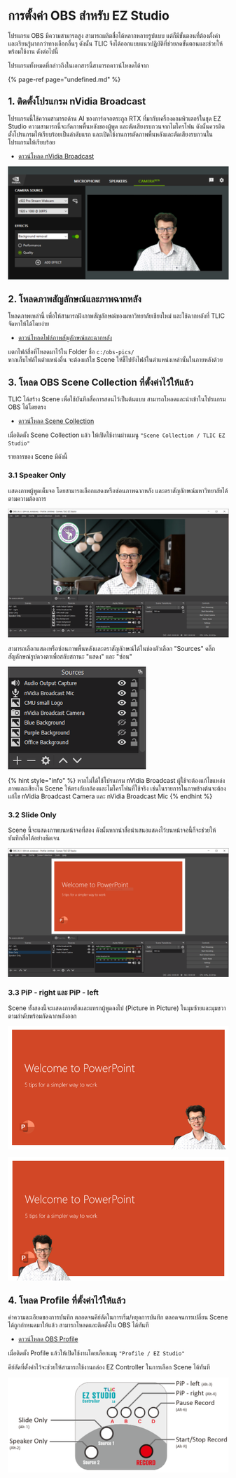 # การตั้งค่า OBS สำหรับ EZ Studio

โปรแกรม OBS มีความสามารถสูง สามารถผลิตสื่อได้หลากหลายรูปแบบ แต่ก็มีขั้นตอนที่ต้องตั้งค่า และเรียนรู้มากกว่าทางเลือกอื่นๆ ดังนั้น TLIC จึงได้ออกแบบแนวปฏิบัติที่ช่วยลดขั้นตอนและช่วยให้พร้อมใช้งาน ดังต่อไปนี้

โปรแกรมทั้งหมดที่กล่าวถึงในเอกสารนี้สามารถดาวน์โหลดได้จาก

{% page-ref page="undefined.md" %}

## 1. ติดตั้งโปรแกรม nVidia Broadcast 

โปรแกรมนี้ใช้ความสามารถด้าน AI ของการ์ดจอตระกูล RTX ที่มากับเครื่องคอมพิวเตอร์ในชุด EZ Studio ความสามารถนี้จะกัดภาพพื้นหลังของผู้พูด และตัดเสียงรบกวนจากไมโครโฟน ดังนั้นควรติดตั้งโปรแกรมให้เรียบร้อยเป็นลำดับแรก  และเปิดใช้งานการตัดภาพพื้นหลังและตัดเสียงรบกวนในโปรแกรมให้เรียบร้อย

* [ดาวน์โหลด nVidia Broadcast](undefined.md#undefined)

![&#xE40;&#xE1B;&#xE34;&#xE14;&#xE43;&#xE0A;&#xE49; Effect &quot;Background removal&quot; &#xE2A;&#xE33;&#xE2B;&#xE23;&#xE31;&#xE1A;&#xE01;&#xE25;&#xE49;&#xE2D;&#xE07; &#xE41;&#xE25;&#xE30; Noise Removal &#xE2A;&#xE33;&#xE2B;&#xE23;&#xE31;&#xE1A; Microphone](.gitbook/assets/image%20%284%29.png)

## 2. โหลดภาพสัญลักษณ์และภาพฉากหลัง

โหลดภาพเหล่านี้ เพื่อให้สามารถฝังภาพสัญลักษณ์ของมหาวิทยาลัยเชียงใหม่ และใช้ฉากหลังที่ TLIC จัดหาให้ได้โดยง่าย 

* [ดาวน์โหลดไฟล์ภาพสัญลักษณ์และฉากหลัง](undefined.md#obs-ez-studio)

แตกไฟล์สื่อที่โหลดมาไว้ใน Folder ชื่อ `c:/obs-pics/`    
หากเก็บไฟล์ในตำแหน่งอื่น จะต้องแก้ไข Scene ให้ชี้ไปยังไฟล์ในตำแหน่งเหล่านั้นในภายหลังด้วย 

## 3. โหลด OBS Scene Collection ที่ตั้งค่าไว้ให้แล้ว

TLIC ได้สร้าง Scene เพื่อใช้บันทึกสื่อการสอนไว้เป็นต้นแบบ สามารถโหลดและนำเข้าในโปรแกรม OBS ได้โดยตรง

* [ดาวน์โหลด Scene Collection](undefined.md#obs-ez-studio)

เมื่อติดตั้ง Scene Collection แล้ว ให้เปิดใช้งานผ่านเมนู `"Scene Collection / TLIC EZ Studio"`

รายการของ Scene มีดังนี้

### 3.1 Speaker Only

แสดงภาพผู้พูดเต็มจอ โดยสามารถเลือกแสดงหรือซ่อนภาพฉากหลัง และตราสัญลักษณ์มหาวิทยาลัยได้ตามความต้องการ

![](.gitbook/assets/image%20%285%29.png)

สามารถเลือกแสดงหรือซ่อนภาพพื้นหลังและตราสัญลักษณ์ได้ในช่องตัวเลือก "Sources"  คลิ๊กสัญลักษณ์รูปดวงตาเพื่อสลับสถานะ "แสดง" และ "ซ่อน"   


![&#xE17;&#xE14;&#xE25;&#xE2D;&#xE07;&#xE41;&#xE2A;&#xE14;&#xE07;&#xE2B;&#xE23;&#xE37;&#xE2D;&#xE0B;&#xE48;&#xE2D;&#xE19;&#xE20;&#xE32;&#xE1E;&#xE1E;&#xE37;&#xE49;&#xE19;&#xE2B;&#xE25;&#xE31;&#xE07; &#xE41;&#xE25;&#xE30;&#xE2A;&#xE31;&#xE0D;&#xE25;&#xE31;&#xE01;&#xE29;&#xE13;&#xE4C;&#xE44;&#xE14;&#xE49;&#xE08;&#xE32;&#xE01;&#xE15;&#xE31;&#xE27;&#xE40;&#xE25;&#xE37;&#xE2D;&#xE01;&#xE40;&#xE2B;&#xE25;&#xE48;&#xE32;&#xE19;&#xE35;&#xE49;](.gitbook/assets/image%20%289%29.png)

{% hint style="info" %}
หากไม่ได้ใช้โปรแกรม nVidia Broadcast ผู้ใช้จะต้องแก้ไขแหล่งภาพและเสียงใน Scene ให้ตรงกับกล้องและไมโครโฟนที่ใช้จริง เช่นในรายการในภาพข้างต้นจะต้องแก้ไข nVidia Broadcast Camera และ nVidia Broadcast Mic 
{% endhint %}

### 3.2 Slide Only

Scene นี้จะแสดงภาพบนหน้าจอที่สอง ดังนั้นหากนำสื่อนำเสนอแสดงไว้บนหน้าจอนี้ก็จะช่วยให้บันทึกสื่อได้อย่างชัดเจน

![](.gitbook/assets/image%20%288%29.png)

### 3.3 PiP - right และ PiP - left

Scene ทั้งสองนี้จะแสดงภาพสื่อและแทรกผู้พูดลงไป \(Picture in Picture\) ในมุมซ้ายและมุมขวาตามลำดับพร้อมกัดฉากหลังออก

![&#xE15;&#xE31;&#xE27;&#xE2D;&#xE22;&#xE48;&#xE32;&#xE07; PiP &#xE41;&#xE17;&#xE23;&#xE01;&#xE1C;&#xE39;&#xE49;&#xE1E;&#xE39;&#xE14;&#xE14;&#xE49;&#xE32;&#xE19;&#xE21;&#xE38;&#xE21;&#xE02;&#xE27;&#xE32;](.gitbook/assets/image%20%2810%29.png)

![&#xE15;&#xE31;&#xE27;&#xE2D;&#xE22;&#xE48;&#xE32;&#xE07; PiP &#xE41;&#xE17;&#xE23;&#xE01;&#xE1C;&#xE39;&#xE49;&#xE1E;&#xE39;&#xE14;&#xE14;&#xE49;&#xE32;&#xE19;&#xE21;&#xE38;&#xE21;&#xE0B;&#xE49;&#xE32;&#xE22;](.gitbook/assets/image%20%286%29.png)

## 4. โหลด Profile ที่ตั้งค่าไว้ให้แล้ว

ค่าความละเอียดของการบันทึก ตลอดจนคีย์ลัดในการเริ่ม/หยุดการบันทึก ตลอดจนการเปลี่ยน Scene ได้ถูกกำหนดมาให้แล้ว สามารถโหลดและติดตั้งใน OBS ได้ทันที

* [ดาวน์โหลด OBS Profile ](undefined.md#obs-ez-studio)

เมื่อติดตั้ง Profile แล้วให้เปิดใช้งานโดยเลือกเมนู `"Profile / EZ Studio"`

คีย์ลัดที่ตั้งค่าไว้จะช่วยให้สามารถใช้งานกล่อง EZ Controller ในการเลือก Scene ได้ทันที 

![&#xE41;&#xE2A;&#xE14;&#xE07;&#xE2B;&#xE19;&#xE49;&#xE32;&#xE17;&#xE35;&#xE48;&#xE02;&#xE2D;&#xE07;&#xE1B;&#xE38;&#xE48;&#xE21;&#xE1A;&#xE19;&#xE41;&#xE1C;&#xE07; EZ Controller &#xE15;&#xE32;&#xE21;&#xE17;&#xE35;&#xE48;&#xE01;&#xE33;&#xE2B;&#xE19;&#xE14;&#xE44;&#xE27;&#xE49;&#xE43;&#xE2B;&#xE49;&#xE43;&#xE19; Profile](.gitbook/assets/image%20%287%29.png)



